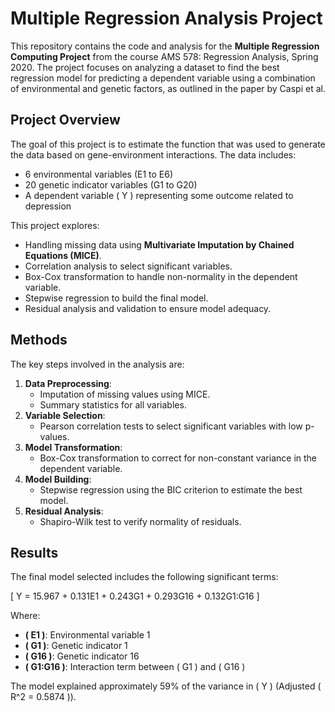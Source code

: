 # Multiple Regression Analysis Project

This repository contains the code and analysis for the **Multiple Regression Computing Project** from the course AMS 578: Regression Analysis, Spring 2020. The project focuses on analyzing a dataset to find the best regression model for predicting a dependent variable using a combination of environmental and genetic factors, as outlined in the paper by Caspi et al.

## Project Overview

The goal of this project is to estimate the function that was used to generate the data based on gene-environment interactions. The data includes:
- 6 environmental variables (E1 to E6)
- 20 genetic indicator variables (G1 to G20)
- A dependent variable \( Y \) representing some outcome related to depression

This project explores:
- Handling missing data using **Multivariate Imputation by Chained Equations (MICE)**.
- Correlation analysis to select significant variables.
- Box-Cox transformation to handle non-normality in the dependent variable.
- Stepwise regression to build the final model.
- Residual analysis and validation to ensure model adequacy.

## Methods

The key steps involved in the analysis are:
1. **Data Preprocessing**: 
   - Imputation of missing values using MICE.
   - Summary statistics for all variables.
2. **Variable Selection**: 
   - Pearson correlation tests to select significant variables with low p-values.
3. **Model Transformation**: 
   - Box-Cox transformation to correct for non-constant variance in the dependent variable.
4. **Model Building**: 
   - Stepwise regression using the BIC criterion to estimate the best model.
5. **Residual Analysis**: 
   - Shapiro-Wilk test to verify normality of residuals.

## Results

The final model selected includes the following significant terms:

\[
Y = 15.967 + 0.131E1 + 0.243G1 + 0.293G16 + 0.132G1:G16
\]

Where:
- **\( E1 \)**: Environmental variable 1
- **\( G1 \)**: Genetic indicator 1
- **\( G16 \)**: Genetic indicator 16
- **\( G1:G16 \)**: Interaction term between \( G1 \) and \( G16 \)

The model explained approximately 59% of the variance in \( Y \) (Adjusted \( R^2 = 0.5874 \)).